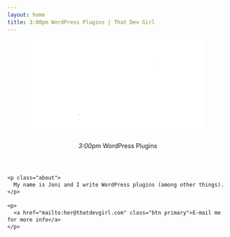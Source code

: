 ```yaml
---
layout: home
title: 3:00pm WordPress Plugins | That Dev Girl
---
```


<section class="page-lead" aria-label="Top area with page header">
  <div class="page-lead-inner">
    <header class="about__header" aria-labelledby="tagline">
      <img src="/assets/images/thatdevgirl-logo-sm.png" alt="">
      <p class="tagline" id="tagline">
        <i>3:00pm</i> WordPress Plugins
      </p>
    </header>

    <p class="about">
      My name is Joni and I write WordPress plugins (among other things).
    </p>

    <p>
      <a href="mailto:her@thatdevgirl.com" class="btn primary">E-mail me for more info</a>
    </p>
  </div>
</section>
